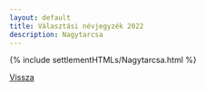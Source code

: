 ```yaml
---
layout: default
title: Választási névjegyzék 2022
description: Nagytarcsa
---
```


{% include settlementHTMLs/Nagytarcsa.html %}

[Vissza](./)
